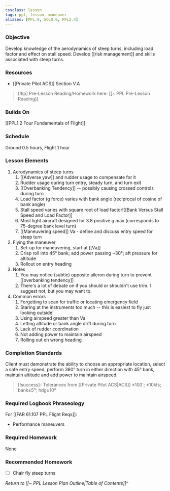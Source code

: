 ```yaml
---
cssclass: lesson
tags: ppl, lesson, maneuver
aliases: [PPL.9, SOLO.9, PPL2.4]
---
```

### Objective
Develop knowledge of the aerodynamics of steep turns, including load factor and effect on stall speed. Develop [[risk management]] and skills associated with steep turns.

### Resources
- [[Private Pilot ACS]] Section V.A

> [!tip] Pre-Lesson Reading/Homework here: [[~ PPL Pre-Lesson Reading]]

### Builds On
[[PPL1.2 Four Fundamentals of Flight]]

### Schedule
Ground 0.5 hours, Flight 1 hour

### Lesson Elements
1. Aerodynamics of steep turns
	1. [[Adverse yaw]] and rudder usage to compensate for it
	2. Rudder usage during turn entry, steady turn, and turn exit
	3. [[Overbanking Tendency]] -- possibly causing crossed controls during turn
	4. Load factor (g force) varies with bank angle (reciprocal of cosine of bank angle)
	5. Stall speed varies with square root of load factor![[Bank Versus Stall Speed and Load Factor]]
	6. Most light aircraft designed for 3.8 positive g max (corresponds to 75-degree bank level turn)
	7. [[Maneuvering speed]] Va - define and discuss entry speed for steep turn
2. Flying the maneuver
	1. Set-up for maneuvering, start at [[Va]]
	2. Crisp roll into 45° bank; add power passing ~30°; aft pressure for altitude
	3. Rollout on entry heading
3. Notes
	1. You may notice (subtle) opposite aileron during turn to prevent [[overbanking tendency]]
	2. There's a lot of debate on if you should or shouldn't use trim. I suggest not, but you may want to.
4. Common errors
	1. Forgetting to scan for traffic or locating emergency field
	2. Staring at the instruments too much -- this is easiest to fly just looking outside!
	3. Using airspeed greater than Va
	4. Letting altitude or bank angle drift during turn
	5. Lack of rudder coordination
	6. Not adding power to maintain airspeed
	7. Rolling out on wrong heading

### Completion Standards
Client must demonstrate the ability to choose an appropriate location, select a safe entry speed, perform 360° turn in either direction with 45° bank, maintain altitude and add power to maintain airspeed.

> [!success]- Tolerances from [[Private Pilot ACS|ACS]]
> ±100'; ±10kts; bank±5°; hdg±10°

### Required Logbook Phraseology
For [[FAR 61.107 PPL Flight Reqs]]:
- Performance maneuvers

### Required Homework
 None
 
### Recommended Homework 
- [ ] Chair fly steep turns

*Return to [[~ PPL Lesson Plan Outline|Table of Contents]]^*
